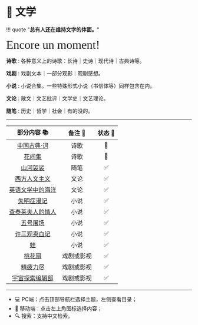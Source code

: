 # 📝 文学


!!! quote "**总有人还在维持文字的体面。**"

<font size = 6 face = "SnellRoundHand" >Encore un moment!</font>

**诗歌**
:   各种意义上的诗歌：长诗｜史诗｜现代诗｜古典诗等。

**戏剧**
:   戏剧文本｜一部分观影｜观剧感想。

**小说**
:   小说合集。一些特殊形式小说（书信体等）同样包含在内。

**文论**
:  散文｜文艺批评｜文学史｜文艺理论。

**随笔**
:   历史｜哲学｜社会｜有的没的。

-----


|                            部分内容 📚                            |   备注 📝   | 状态 🔋 |
| :--------------------------------------------------------------: | :--------: | :----: |
|           [中国古典·词](../Poems/ClassicChinese_ci.md)           |    诗歌    |   🐌    |
|                [花间集](../Poems/Hua_jian_ci.md)                 |    诗歌    |   🐌    |
|              [山河袈裟](./Essay/Shan_he_jia_sha.md)              |    随笔    |   ✅    |
| [西方人文主义](./Literacy/Western_humanist/afterClassReading.md) |    文论    |   ✅    |
|     [英语文学中的海洋](./Literacy/British_literature_sea.md)     |    文论    |   ✅    |
|         [失明症漫记](./Novel/Ensaio_sobre_a_cegueira.md)         |    小说    |   ✅    |
|          [查泰莱夫人的情人](./Novel/Lady_Chatterley.md)          |    小说    |   ✅    |
|            [五号屠场](./Novel/Slaughterhouse_five.md)            |    小说    |   ✅    |
|              [许三观卖血记](./Novel/Xu_san_guan.md)              |    小说    |   ✅    |
|                      [蛙](./Novel/Frog.md)                       |    小说    |   ✅    |
|                [桃花扇](../Plays/Tao_hua_shan.md)                | 戏剧或影视 |   ✅    |
|                [精疲力尽](../Plays/Exhausted.md)                 | 戏剧或影视 |   ✅    |
|       [宇宙探索编辑部](../Plays/A_journey_to_the_west.md)        | 戏剧或影视 |   ✅    |





-----------

- 💻 PC端：点击顶部导航栏选择主题，左侧查看目录；
- 📱 移动端：点击左上角图标选择内容；
- 🔍 搜索：支持中文检索。